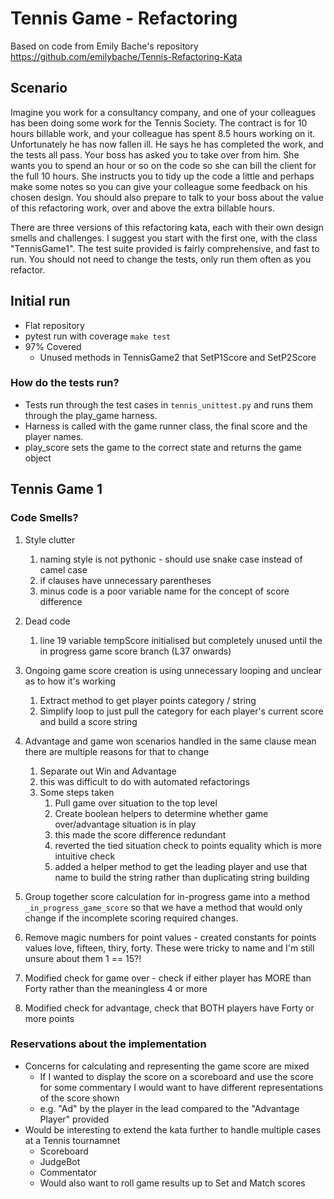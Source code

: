 # Tennis Game - Refactoring

Based on code from Emily Bache's repository
https://github.com/emilybache/Tennis-Refactoring-Kata

## Scenario

Imagine you work for a consultancy company, and one of your colleagues has been doing some work for the Tennis Society. 
The contract is for 10 hours billable work, and your colleague has spent 8.5 hours working on it. 
Unfortunately he has now fallen ill. He says he has completed the work, and the tests all pass. 
Your boss has asked you to take over from him. She wants you to spend an hour or so on the code so she can bill the client for the full 10 hours. 
She instructs you to tidy up the code a little and perhaps make some notes so you can give your colleague some feedback on his chosen design. 
You should also prepare to talk to your boss about the value of this refactoring work, over and above the extra billable hours.

There are three versions of this refactoring kata, each with their own design smells and challenges. 
I suggest you start with the first one, with the class "TennisGame1". The test suite provided is fairly comprehensive, and fast to run. 
You should not need to change the tests, only run them often as you refactor.

## Initial run

* Flat repository
* pytest run with coverage `make test`
* 97% Covered
    * Unused methods in TennisGame2 that SetP1Score and SetP2Score

### How do the tests run?

* Tests run through the test cases in `tennis_unittest.py` and runs them through the play_game harness. 
* Harness is called with the game runner class, the final score and the player names.
* play_score sets the game to the correct state and returns the game object


## Tennis Game 1

### Code Smells?

1. Style clutter
    1. naming style is not pythonic - should use snake case instead of camel case
    1. if clauses have unnecessary parentheses
    1. minus code is a poor variable name for the concept of score difference

1. Dead code
    1. line 19 variable tempScore initialised but completely unused until the in progress game score branch (L37 onwards)  

1. Ongoing game score creation is using unnecessary looping and unclear as to how it's working
    1. Extract method to get player points category / string
    1. Simplify loop to just pull the category for each player's current score and build a score string

1. Advantage and game won scenarios handled in the same clause mean there are multiple reasons for that to change
    1. Separate out Win and Advantage 
    1. this was difficult to do with automated refactorings
    1. Some steps taken
        1. Pull game over situation to the top level
        1. Create boolean helpers to determine whether game over/advantage situation is in play
        1. this made the score difference redundant
        1. reverted the tied situation check to points equality which is more intuitive check
        1. added a helper method to get the leading player and use that name to build the string rather than duplicating string building
    
1. Group together score calculation for in-progress game into a method `_in_progress_game_score` so that we have a method 
that would only change if the incomplete scoring required changes.

1. Remove magic numbers for point values - created constants for points values love, fifteen, thiry, forty. These were 
tricky to name and I'm still unsure about them 1 == 15?!

1. Modified check for game over - check if either player has MORE than Forty rather than the meaningless 4 or more

1. Modified check for advantage, check that BOTH players have Forty or more points

### Reservations about the implementation

* Concerns for calculating and representing the game score are mixed
    * If I wanted to display the score on a scoreboard and use the score for some commentary I would want to have different 
    representations of the score shown
    * e.g. "Ad" by the player in the lead compared to the "Advantage Player" provided
* Would be interesting to extend the kata further to handle multiple cases at a Tennis tournamnet
    * Scoreboard
    * JudgeBot
    * Commentator
    * Would also want to roll game results up to Set and Match scores


